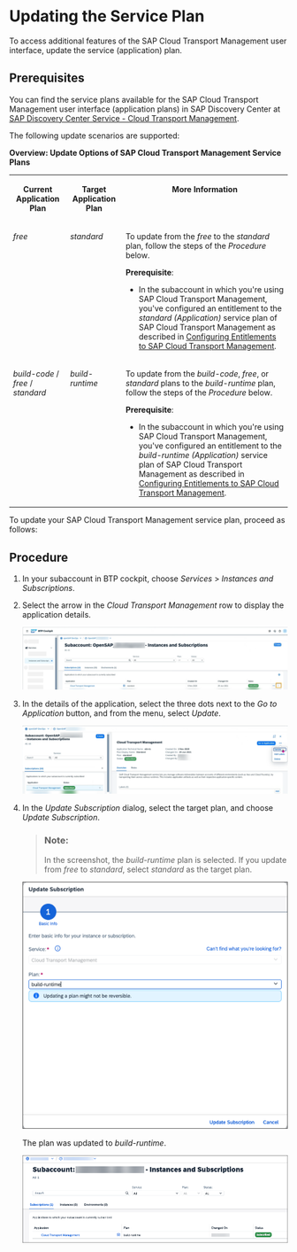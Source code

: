 <!-- loio1717e87d6cf94171adbcfba5928c60fe -->

# Updating the Service Plan

To access additional features of the SAP Cloud Transport Management user interface, update the service \(application\) plan.



## Prerequisites

You can find the service plans available for the SAP Cloud Transport Management user interface \(application plans\) in SAP Discovery Center at [SAP Discovery Center Service - Cloud Transport Management](https://discovery-center.cloud.sap/serviceCatalog/cloud-transport-management/?tab=service_plan&region=all).

The following update scenarios are supported:

**Overview: Update Options of SAP Cloud Transport Management Service Plans**


<table>
<tr>
<th valign="top">

Current Application Plan

</th>
<th valign="top">

Target Application Plan

</th>
<th valign="top">

More Information

</th>
</tr>
<tr>
<td valign="top">

*free*

</td>
<td valign="top">

*standard*

</td>
<td valign="top">

To update from the *free* to the *standard* plan, follow the steps of the *Procedure* below.

**Prerequisite**:

-   In the subaccount in which you're using SAP Cloud Transport Management, you've configured an entitlement to the *standard \(Application\)* service plan of SAP Cloud Transport Management as described in [Configuring Entitlements to SAP Cloud Transport Management](../10-initial-setup/configuring-entitlements-to-sap-cloud-transport-management-13894be.md).




</td>
</tr>
<tr>
<td valign="top">

*build-code* / *free* / *standard* 

</td>
<td valign="top">

*build-runtime*

</td>
<td valign="top">

To update from the *build-code*, *free*, or *standard* plans to the *build-runtime* plan, follow the steps of the *Procedure* below.

**Prerequisite**:

-   In the subaccount in which you're using SAP Cloud Transport Management, you've configured an entitlement to the *build-runtime \(Application\)* service plan of SAP Cloud Transport Management as described in [Configuring Entitlements to SAP Cloud Transport Management](../10-initial-setup/configuring-entitlements-to-sap-cloud-transport-management-13894be.md).




</td>
</tr>
</table>

To update your SAP Cloud Transport Management service plan, proceed as follows:



## Procedure

1.  In your subaccount in BTP cockpit, choose *Services* \> *Instances and Subscriptions*.

2.  Select the arrow in the *Cloud Transport Management* row to display the application details.

    ![](images/Instances_and_Subscriptions_cTMS_Details_4d0ad04.png)

3.  In the details of the application, select the three dots next to the *Go to Application* button, and from the menu, select *Update*.

    ![](images/Update_Plan_345af67.png)

4.  In the *Update Subscription* dialog, select the target plan, and choose *Update Subscription*.

    > ### Note:  
    > In the screenshot, the *build-runtime* plan is selected. If you update from *free* to *standard*, select *standard* as the target plan.

    ![](images/build-runtime-subscription_8673a8c.png)

    The plan was updated to *build-runtime*.

    ![](images/cTMS_after_update_ff11d52.png)


